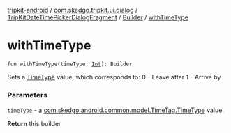 [tripkit-android](../../../index.md) / [com.skedgo.tripkit.ui.dialog](../../index.md) / [TripKitDateTimePickerDialogFragment](../index.md) / [Builder](index.md) / [withTimeType](./with-time-type.md)

# withTimeType

`fun withTimeType(timeType: `[`Int`](https://kotlinlang.org/api/latest/jvm/stdlib/kotlin/-int/index.html)`): Builder`

Sets a [TimeType](#) value, which corresponds to:
0 - Leave after
1 - Arrive by

### Parameters

`timeType` - a [com.skedgo.android.common.model.TimeTag.TimeType](#) value.

**Return**
this builder

